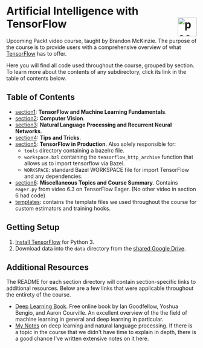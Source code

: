 # Artificial Intelligence with TensorFlow <img alt="packt" src="https://i.imgur.com/ZyhGUP8.jpg" width="50" align="right">

Upcoming Packt video course, taught by Brandon McKinzie. The purpose of the course is to provide users with a comprehensive overview of what [TensorFlow](https://www.tensorflow.org) has to offer.

Here you will find all code used throughout the course, grouped by section. To learn more about the contents of any subdirectory, click its link in the table of contents below.

## Table of Contents

* [section1](https://github.com/mckinziebrandon/ai-with-tensorflow/tree/master/section1): **TensorFlow and Machine Learning Fundamentals**.
* [section2](https://github.com/mckinziebrandon/ai-with-tensorflow/tree/master/section2): **Computer Vision**.
* [section3](https://github.com/mckinziebrandon/ai-with-tensorflow/tree/master/section3): **Natural Language Processing and Recurrent Neural Networks**.
* [section4](https://github.com/mckinziebrandon/ai-with-tensorflow/tree/master/section4): **Tips and Tricks**.
* [section5](https://github.com/mckinziebrandon/ai-with-tensorflow/tree/master/section5): **TensorFlow in Production**. Also solely responsible for:
  - `tools` directory containing a bazelrc file.
  - `workspace.bzl` containing the `tensorflow_http_archive` function that allows us to import tensorflow via Bazel.
  - `WORKSPACE`: standard Bazel WORKSPACE file for import TensorFlow and any dependencies.
* [section6](https://github.com/mckinziebrandon/ai-with-tensorflow/tree/master/section6): **Miscellaneous Topics and Course Summary**. Contains `eager.py` from video 6.3 on TensorFlow Eager. (No other video in section 6 had code)
* [templates](https://github.com/mckinziebrandon/ai-with-tensorflow/tree/master/templates): contains the template files we used throughout the course for custom estimators and training hooks.

## Getting Setup

1. [Install TensorFlow](https://www.tensorflow.org/install) for Python 3.
2. Download data into the `data` directory from the [shared Google Drive](https://drive.google.com/open?id=1u-gaSVjqugT3qpA1yCXF9TWLhzUTcQKo).


## Additional Resources

The README for each section directory will contain section-specific links to additional resources.
Below are a few links that were applicable throughout the entirety of the course.

- [Deep Learning Book](http://www.deeplearningbook.org/). Free online book by Ian Goodfellow,
Yoshua Bengio, and Aaron Courville. An excellent overview of the the field of machine learning 
in general and deep learning in particular.
- [My Notes](http://mckinziebrandon.me/assets/pdf/CondensedSummaries.pdf) on deep learning and natural language processing. If there is a topic in the course that we didn't have time to explain in depth, there is a good chance I've written extensive notes on it here.

